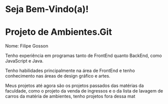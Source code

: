 # Seja Bem-Vindo(a)!
<h1>Projeto de Ambientes.Git</h1>
<p>Nome: Filipe Gosson</p>
<p>Tenho experiência em programas tanto de FrontEnd quanto BackEnd, como JavaScript e Java.</p>
<p>Tenho habilidades principalmente na área de FrontEnd e tenho conhecimento nas áreas de design gráfico e artes.</p>
<p>Meus projetos até agora são os projetos passados das matérias da faculdade, como o projeto da venda de ingressos e o da lista de lavagem de carros da matéria de ambientes, tenho projetos fora dessa mat</p>
